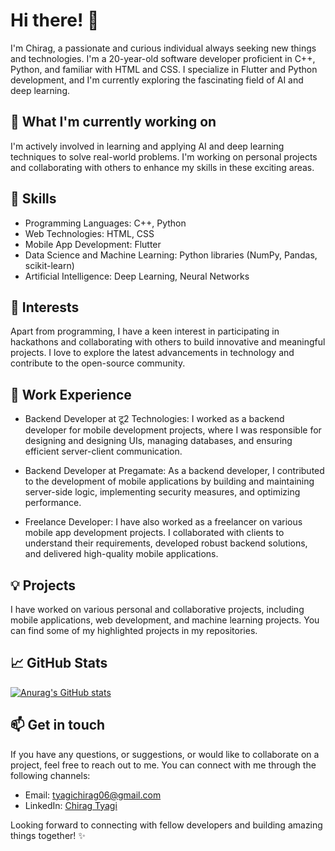 # Hi there! 👋

I'm Chirag, a passionate and curious individual always seeking new things and technologies. I'm a 20-year-old software developer proficient in C++, Python, and familiar with HTML and CSS. I specialize in Flutter and Python development, and I'm currently exploring the fascinating field of AI and deep learning.

## 🔭 What I'm currently working on

I'm actively involved in learning and applying AI and deep learning techniques to solve real-world problems. I'm working on personal projects and collaborating with others to enhance my skills in these exciting areas.

## 🚀 Skills

- Programming Languages: C++, Python
- Web Technologies: HTML, CSS
- Mobile App Development: Flutter
- Data Science and Machine Learning: Python libraries (NumPy, Pandas, scikit-learn)
- Artificial Intelligence: Deep Learning, Neural Networks

## 🌱 Interests

Apart from programming, I have a keen interest in participating in hackathons and collaborating with others to build innovative and meaningful projects. I love to explore the latest advancements in technology and contribute to the open-source community.

## 💼 Work Experience

- Backend Developer at टू2 Technologies: I worked as a backend developer for mobile development projects, where I was responsible for designing and designing UIs, managing databases, and ensuring efficient server-client communication.

- Backend Developer at Pregamate: As a backend developer, I contributed to the development of mobile applications by building and maintaining server-side logic, implementing security measures, and optimizing performance.

- Freelance Developer: I have also worked as a freelancer on various mobile app development projects. I collaborated with clients to understand their requirements, developed robust backend solutions, and delivered high-quality mobile applications.

## 💡 Projects

I have worked on various personal and collaborative projects, including mobile applications, web development, and machine learning projects. You can find some of my highlighted projects in my repositories.

## 📈 GitHub Stats

[![Anurag's GitHub stats](https://github-readme-stats.vercel.app/api?username=anuraghazra)](https://github.com/anuraghazra/github-readme-stats)

## 📫 Get in touch

If you have any questions, or suggestions, or would like to collaborate on a project, feel free to reach out to me. You can connect with me through the following channels:

- Email: [tyagichirag06@gmail.com](mailto:tyagichirag06@gmail.com)
- LinkedIn: [Chirag Tyagi](https://www.linkedin.com/in/chirag-tyagi-21154b225/)

Looking forward to connecting with fellow developers and building amazing things together! ✨
